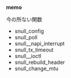 **memo**

今の所ない関数
 - snull_config
 - snull_poll
 - snull__napi_interrupt
 - snull_tx_timeout
 - snull__ioctl
 - snull_rebuild_header 
 - snull_change_mtu


